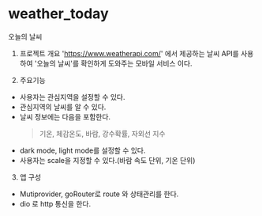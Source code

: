 # weather_today

오늘의 날씨
1. 프로젝트 개요
'https://www.weatherapi.com/' 에서 제공하는 날씨 API를 사용하여 '오늘의 날씨'를 확인하게 도와주는 모바일 서비스 이다.

2. 주요기능
- 사용자는 관심지역을 설정할 수 있다.
- 관심지역의 날씨를 알 수 있다.
- 날씨 정보에는 다음을 포함한다.
  > 기온, 체감온도, 바람, 강수확률, 자외선 지수 
- dark mode, light mode를 설정할 수 있다.
- 사용자는 scale을 지정할 수 있다.(바람 속도 단위, 기온 단위)

3. 앱 구성
- Mutiprovider, goRouter로 route 와 상태관리를 한다.
- dio 로 http 통신을 한다.
